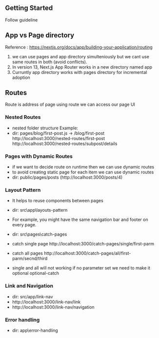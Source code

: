 ## Getting Started

Follow guideline


## App vs Page directory
Reference : https://nextjs.org/docs/app/building-your-application/routing
1) we can use pages and app directory simulteniously but we cant use same routes in both (avoid conflicts).
2) In version 13, Next.js App Router works in a new directory named app
3) Curruntly app directory works with pages directory for incremental adoption

## Routes
Route is address of page using route we can access our page UI

### Nested Routes
- nested folder structure
Example:
- dir: pages/blog/first-post.js → /blog/first-post
http://localhost:3000/nested-routes/first-post
http://localhost:3000/nested-routes/subpost/details

### Pages with Dynamic Routes
- if we want to decide route on runtime then we can use dynamic routes
- to avoid creating static page for each item we can use dynamic routes
- dir: public/pages/posts (http://localhost:3000/posts/4)

### Layout Pattern
- It helps to reuse components between pages
- dir: src\app\layouts-pattern
- For example, you might have the same navigation bar and footer on every page.

- dir: src\pages\catch-pages
- catch single page http://localhost:3000/catch-pages/single/first-parm 
- catch all pages http://localhost:3000/catch-pages/all/first-parm/secnd/third
- single and all will not working if no parameter set we need to make it optional optional-catch

### Link and Navigation

- dir: src/app/link-nav
- http://localhost:3000/link-nav/link
- http://localhost:3000/link-nav/navigation


### Error handling
- dir: app\error-handling
